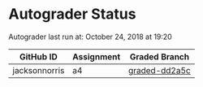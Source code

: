 # Autograder Status
Autograder last run at: October 24, 2018 at 19:20

| GitHub ID | Assignment | Graded Branch |
|-----------|------------|---------------|
| jacksonnorris | a4 | [graded-dd2a5c](https://github.com/Fall2018COMP401-001/a4-jacksonnorris/tree/graded-dd2a5c) | 
